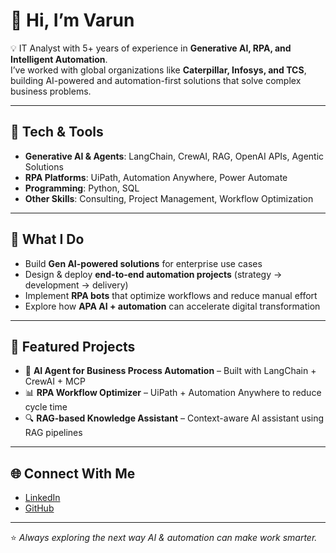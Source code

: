 # 👋 Hi, I’m Varun  

💡 IT Analyst with 5+ years of experience in **Generative AI, RPA, and Intelligent Automation**.  
I’ve worked with global organizations like **Caterpillar, Infosys, and TCS**, building AI-powered and automation-first solutions that solve complex business problems.  

---

## 🔧 Tech & Tools  
- **Generative AI & Agents**: LangChain, CrewAI, RAG, OpenAI APIs, Agentic Solutions
- **RPA Platforms**: UiPath, Automation Anywhere, Power Automate  
- **Programming**: Python, SQL  
- **Other Skills**: Consulting, Project Management, Workflow Optimization  

---

## 🚀 What I Do  
- Build **Gen AI-powered solutions** for enterprise use cases  
- Design & deploy **end-to-end automation projects** (strategy → development → delivery)  
- Implement **RPA bots** that optimize workflows and reduce manual effort  
- Explore how **APA AI + automation** can accelerate digital transformation  

---

## 📂 Featured Projects  
- 🤖 **AI Agent for Business Process Automation** – Built with LangChain + CrewAI + MCP 
- 📊 **RPA Workflow Optimizer** – UiPath + Automation Anywhere to reduce cycle time  
- 🔍 **RAG-based Knowledge Assistant** – Context-aware AI assistant using RAG pipelines  

---

## 🌐 Connect With Me  
- [LinkedIn]([https://www.linkedin.com/](https://www.linkedin.com/in/varun-achar-m-n/))  
- [GitHub]([https://github.com/](https://github.com/hayavar/hayavar))   

---
⭐️ *Always exploring the next way AI & automation can make work smarter.*
